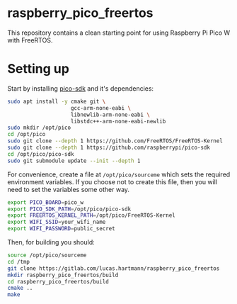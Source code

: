 # raspberry_pico_freertos

This repository contains a clean starting point for using Raspberry Pi Pico W with FreeRTOS.

# Setting up
Start by installing [pico-sdk](https://github.com/raspberrypi/pico-sdk) and it's dependencies:

```sh
sudo apt install -y cmake git \
                    gcc-arm-none-eabi \
                    libnewlib-arm-none-eabi \
                    libstdc++-arm-none-eabi-newlib 
sudo mkdir /opt/pico
cd /opt/pico
sudo git clone --depth 1 https://github.com/FreeRTOS/FreeRTOS-Kernel
sudo git clone --depth 1 https://github.com/raspberrypi/pico-sdk
cd /opt/pico/pico-sdk
sudo git submodule update --init --depth 1
```

For convenience, create a file at `/opt/pico/sourceme` which sets the required environment variables. If you choose not to create this file, then you will need to set the variables some other way.

```sh
export PICO_BOARD=pico_w
export PICO_SDK_PATH=/opt/pico/pico-sdk
export FREERTOS_KERNEL_PATH=/opt/pico/FreeRTOS-Kernel
export WIFI_SSID=your_wifi_name
export WIFI_PASSWORD=public_secret
```

Then, for building you should:

```sh
source /opt/pico/sourceme
cd /tmp
git clone https://gitlab.com/lucas.hartmann/raspberry_pico_freertos
mkdir raspberry_pico_freertos/build
cd raspberry_pico_freertos/build
cmake ..
make
```
